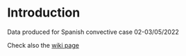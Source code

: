 # Introduction

Data produced for Spanish convective case 02-03/05/2022

Check also the [wiki page](https://github.com/DEODE-NWP/WP53/wiki/Convection-Valencia-Spain-(2,3-May-2022))
